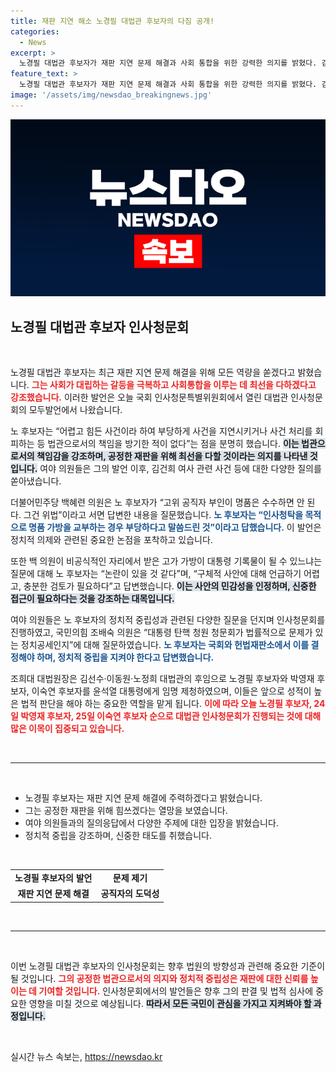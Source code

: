 ```yaml
---
title: 재판 지연 해소 노경필 대법관 후보자의 다짐 공개!
categories:
  - News
excerpt: >
  노경필 대법관 후보자가 재판 지연 문제 해결과 사회 통합을 위한 강력한 의지를 밝혔다. 김건희 여사 관련 질의에 대한 명확한 입장과 정치적 중립 준수 강조로 국회 청문회가 뜨거운 관심을 받고 있다!
feature_text: >
  노경필 대법관 후보자가 재판 지연 문제 해결과 사회 통합을 위한 강력한 의지를 밝혔다. 김건희 여사 관련 질의에 대한 명확한 입장과 정치적 중립 준수 강조로 국회 청문회가 뜨거운 관심을 받고 있다!
image: '/assets/img/newsdao_breakingnews.jpg'
---
```


<p><img src="/assets/img/newsdao_breakingnews.jpg" alt="cryptoinkorea 속보" /></p>

<h2 data-ke-size="size26">노경필 대법관 후보자 인사청문회</h2>

<p data-ke-size="size16">&nbsp;</p>

<p>노경필 대법관 후보자는 최근 재판 지연 문제 해결을 위해 모든 역량을 쏟겠다고 밝혔습니다. <b><span style="color: #ee2323;">그는 사회가 대립하는 갈등을 극복하고 사회통합을 이루는 데 최선을 다하겠다고 강조했습니다.</span></b> 이러한 발언은 오늘 국회 인사청문특별위원회에서 열린 대법관 인사청문회의 모두발언에서 나왔습니다. </p>

<p>노 후보자는 “어렵고 힘든 사건이라 하여 부당하게 사건을 지연시키거나 사건 처리를 회피하는 등 법관으로서의 책임을 방기한 적이 없다”는 점을 분명히 했습니다. <b><span style="background-color: #21538527;">이는 법관으로서의 책임감을 강조하며, 공정한 재판을 위해 최선을 다할 것이라는 의지를 나타낸 것입니다.</span></b> 여야 의원들은 그의 발언 이후, 김건희 여사 관련 사건 등에 대한 다양한 질의를 쏟아냈습니다.</p>

<p>더불어민주당 백혜련 의원은 노 후보자가 “고위 공직자 부인이 명품은 수수하면 안 된다. 그건 위법”이라고 서면 답변한 내용을 질문했습니다. <b><span style="color: #1a5490;">노 후보자는 “인사청탁을 목적으로 명품 가방을 교부하는 경우 부당하다고 말씀드린 것”이라고 답했습니다.</span></b> 이 발언은 정치적 의제와 관련된 중요한 논점을 포착하고 있습니다.</p>

<p>또한 백 의원이 비공식적인 자리에서 받은 고가 가방이 대통령 기록물이 될 수 있느냐는 질문에 대해 노 후보자는 “논란이 있을 것 같다”며, “구체적 사안에 대해 언급하기 어렵고, 충분한 검토가 필요하다”고 답변했습니다. <b><span style="background-color: #21538527;">이는 사안의 민감성을 인정하며, 신중한 접근이 필요하다는 것을 강조하는 대목입니다.</span></b> </p>

<p>여야 의원들은 노 후보자의 정치적 중립성과 관련된 다양한 질문을 던지며 인사청문회를 진행하였고, 국민의힘 조배숙 의원은 “대통령 탄핵 청원 청문회가 법률적으로 문제가 있는 정치공세인지”에 대해 질문하였습니다. <b><span style="color: #1a5490;">노 후보자는 국회와 헌법재판소에서 이를 결정해야 하며, 정치적 중립을 지켜야 한다고 답변했습니다.</span></b> </p>

<p>조희대 대법원장은 김선수·이동원·노정희 대법관의 후임으로 노경필 후보자와 박영재 후보자, 이숙연 후보자를 윤석열 대통령에게 임명 제청하였으며, 이들은 앞으로 성적이 높은 법적 판단을 해야 하는 중요한 역할을 맡게 됩니다. <b><span style="color: #ee2323;">이에 따라 오늘 노경필 후보자, 24일 박영재 후보자, 25일 이숙연 후보자 순으로 대법관 인사청문회가 진행되는 것에 대해 많은 이목이 집중되고 있습니다.</span></b> </p>

<p data-ke-size="size16">&nbsp;</p>

<hr />

<p data-ke-size="size16">&nbsp;</p> 

<ul>
    <li>노경필 후보자는 재판 지연 문제 해결에 주력하겠다고 밝혔습니다.</li>
    <li>그는 공정한 재판을 위해 힘쓰겠다는 열망을 보였습니다.</li>
    <li>여야 의원들과의 질의응답에서 다양한 주제에 대한 입장을 밝혔습니다.</li>
    <li>정치적 중립을 강조하며, 신중한 태도를 취했습니다.</li>
</ul>

<p data-ke-size="size16">&nbsp;</p>

<table style="width: 100%;">
    <tr>
        <td style="text-align: center; height: 17px;"><b>노경필 후보자의 발언</b></td>
        <td style="text-align: center; height: 17px;"><b>문제 제기</b></td>
    </tr>
    <tr>
        <td style="text-align: center; height: 17px;"><b>재판 지연 문제 해결</b></td>
        <td style="text-align: center; height: 17px;"><b>공직자의 도덕성</b></td>
    </tr>
</table>

<p data-ke-size="size16">&nbsp;</p>

<hr />

<p data-ke-size="size16">&nbsp;</p> 

<p>이번 노경필 대법관 후보자의 인사청문회는 향후 법원의 방향성과 관련해 중요한 기준이 될 것입니다. <b><span style="color: #ee2323;">그의 공정한 법관으로서의 의지와 정치적 중립성은 재판에 대한 신뢰를 높이는 데 기여할 것입니다.</span></b> 인사청문회에서의 발언들은 향후 그의 판결 및 법적 심사에 중요한 영향을 미칠 것으로 예상됩니다. <b><span style="background-color: #21538527;">따라서 모든 국민이 관심을 가지고 지켜봐야 할 과정입니다.</span></b> </p>

<p data-ke-size="size16">&nbsp;</p>
실시간 뉴스 속보는, <a href="https://newsdao.kr" rel="dofollow">https://newsdao.kr</a>


